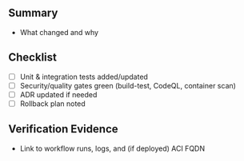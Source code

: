 ## Summary
- What changed and why

## Checklist
- [ ] Unit & integration tests added/updated
- [ ] Security/quality gates green (build-test, CodeQL, container scan)
- [ ] ADR updated if needed
- [ ] Rollback plan noted

## Verification Evidence
- Link to workflow runs, logs, and (if deployed) ACI FQDN
